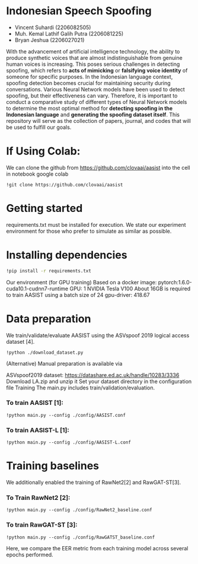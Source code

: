 # Indonesian Speech Spoofing
- Vincent Suhardi (2206082505)
- Muh. Kemal Lathif Galih Putra (2206081225)
- Bryan Jeshua (2206027021)

With the advancement of artificial intelligence technology, the ability to produce synthetic voices that are almost indistinguishable from genuine human voices is increasing. This poses serious challenges in detecting spoofing, which refers to **acts of mimicking** or **falsifying voice identity** of someone for specific purposes. In the Indonesian language context, spoofing detection becomes crucial for maintaining security during conversations. Various Neural Network models have been used to detect spoofing, but their effectiveness can vary. Therefore, it is important to conduct a comparative study of different types of Neural Network models to determine the most optimal method for **detecting spoofing in the Indonesian language** and **generating the spoofing dataset itself**. This repository will serve as the collection of papers, journal, and codes that will be used to fulfill our goals.
# If Using Colab:
We can clone the github from https://github.com/clovaai/aasist into the cell in notebook google colab

```
!git clone https://github.com/clovaai/aasist
```
# Getting started
requirements.txt must be installed for execution. We state our experiment environment for those who prefer to simulate as similar as possible.

# Installing dependencies
```cmd
!pip install -r requirements.txt
```
Our environment (for GPU training)
Based on a docker image: pytorch:1.6.0-cuda10.1-cudnn7-runtime
GPU: 1 NVIDIA Tesla V100
About 16GB is required to train AASIST using a batch size of 24
gpu-driver: 418.67

# Data preparation
We train/validate/evaluate AASIST using the ASVspoof 2019 logical access dataset [4].

```
!python ./download_dataset.py
```
(Alternative) Manual preparation is available via

ASVspoof2019 dataset: https://datashare.ed.ac.uk/handle/10283/3336
Download LA.zip and unzip it
Set your dataset directory in the configuration file
Training
The main.py includes train/validation/evaluation.

### To train AASIST [1]:

```
!python main.py --config ./config/AASIST.conf
```

### To train AASIST-L [1]:

```
!python main.py --config ./config/AASIST-L.conf
```
# Training baselines
We additionally enabled the training of RawNet2[2] and RawGAT-ST[3].

### To Train RawNet2 [2]:

```
!python main.py --config ./config/RawNet2_baseline.conf
```

### To train RawGAT-ST [3]:

```
!python main.py --config ./config/RawGATST_baseline.conf
```
Here, we compare the EER metric from each training model across several epochs performed.